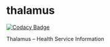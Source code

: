 # thalamus

[![Codacy Badge](https://api.codacy.com/project/badge/Grade/57e45cefabb44bfa842231ab6d77a154)](https://app.codacy.com/manual/Fadhilamadan/thalamus?utm_source=github.com&utm_medium=referral&utm_content=Fadhilamadan/thalamus&utm_campaign=Badge_Grade_Dashboard)

 Thalamus – Health Service Information
